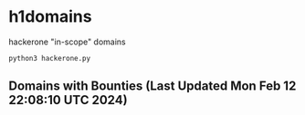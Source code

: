 # h1domains
hackerone "in-scope" domains

`python3 hackerone.py`
## Domains with Bounties (Last Updated Mon Feb 12 22:08:10 UTC 2024)
```

```
